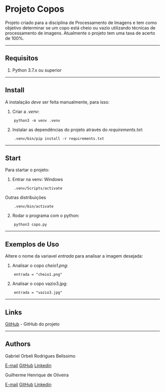 # Projeto Copos
Projeto criado para a disciplina de Processamento de Imagens e tem como objetivo determinar se um copo está cheio ou vazio utilizando técnicas de processamento de imagens. Atualmente o projeto tem uma taxa de acerto de 100%.

---
## Requisitos
1) Python 3.7.x ou superior

---
## Install
A instalação *deve* ser feita manualmente, para isso:
1) Criar a *.venv*: 
```
    python3 -m venv .venv
```
2) Instalar as dependências do projeto através do *requirements.txt*:
```
    .venv/bin/pip install -r requirements.txt
```

---
## Start
Para startar o projeto:
1) Entrar na venv:
Windows
```
    .venv/Scripts/activate
```
Outras distribuições
```
    .venv/bin/activate
```
2) Rodar o programa com o python:
```
    python3 copo.py
```

---
## Exemplos de Uso
Altere o nome da variavel *entrada* para analisar a imagem desejada:
1) Analisar o copo *cheio1.png*:
```
    entrada = "cheio1.png"
```
2) Analisar o copo vazio3.jpg:
```
    entrada = "vazio3.jpg"
```

---
## Links
[GitHub](https://github.com/Orbeli/projeto-copos) - GitHub do projeto  

---
## Authors
Gabriel Orbeli Rodrigues Belíssimo

[E-mail](mailto:gabriel.orbeli@gmail.com)
[GitHub](https://github.com/Orbeli)
[Linkedin](https://www.linkedin.com/in/gabriel-orbeli-436815171/)

Guilherme Henrique de Oliveira

[E-mail](mailto:henriqueoliveiragui18@gmail.com)
[GitHub](https://github.com/Guilherme1-jpg)
[Linkedin](https://www.linkedin.com/in/guilherme-henrique-6b3389136/)
